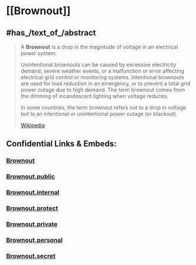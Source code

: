 
# [[Brownout]] 


## #has_/text_of_/abstract 

> A **Brownout** is a drop in the magnitude of voltage in an electrical power system.
>
> Unintentional brownouts can be caused by excessive electricity demand, severe weather events, or a malfunction or error affecting electrical grid control or monitoring systems.  Intentional brownouts are used for load reduction in an emergency, or to prevent a total grid power outage due to high demand. The term brownout comes from the dimming of incandescent lighting when voltage reduces.
>
> In some countries, the term brownout refers not to a drop in voltage but to an intentional or unintentional power outage (or blackout).
>
> [Wikipedia](https://en.wikipedia.org/wiki/Brownout%20(electricity)) 


## Confidential Links & Embeds: 

### [Brownout](/_Standards/Technology/Energy-Technology/Brownout.md) 

### [Brownout.public](/_public/Technology/Energy-Technology/Brownout.public.md) 

### [Brownout.internal](/_internal/Technology/Energy-Technology/Brownout.internal.md) 

### [Brownout.protect](/_protect/Technology/Energy-Technology/Brownout.protect.md) 

### [Brownout.private](/_private/Technology/Energy-Technology/Brownout.private.md) 

### [Brownout.personal](/_personal/Technology/Energy-Technology/Brownout.personal.md) 

### [Brownout.secret](/_secret/Technology/Energy-Technology/Brownout.secret.md)

